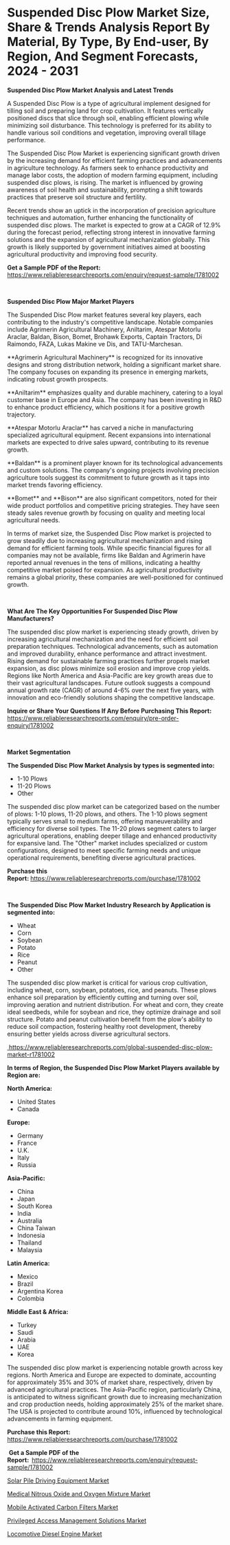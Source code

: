 <p><h1>Suspended Disc Plow Market Size, Share & Trends Analysis Report By Material, By Type, By End-user, By Region, And Segment Forecasts, 2024 - 2031</h1></p><p><strong>Suspended Disc Plow Market Analysis and Latest Trends</strong></p>
<p><p>A Suspended Disc Plow is a type of agricultural implement designed for tilling soil and preparing land for crop cultivation. It features vertically positioned discs that slice through soil, enabling efficient plowing while minimizing soil disturbance. This technology is preferred for its ability to handle various soil conditions and vegetation, improving overall tillage performance.</p><p>The Suspended Disc Plow Market is experiencing significant growth driven by the increasing demand for efficient farming practices and advancements in agriculture technology. As farmers seek to enhance productivity and manage labor costs, the adoption of modern farming equipment, including suspended disc plows, is rising. The market is influenced by growing awareness of soil health and sustainability, prompting a shift towards practices that preserve soil structure and fertility.</p><p>Recent trends show an uptick in the incorporation of precision agriculture techniques and automation, further enhancing the functionality of suspended disc plows. The market is expected to grow at a CAGR of 12.9% during the forecast period, reflecting strong interest in innovative farming solutions and the expansion of agricultural mechanization globally. This growth is likely supported by government initiatives aimed at boosting agricultural productivity and improving food security.</p></p>
<p><strong>Get a Sample PDF of the Report:&nbsp;</strong> <a href="https://www.reliableresearchreports.com/enquiry/request-sample/1781002?utm_campaign=32&utm_medium=2&utm_source=Github&utm_content=ia&utm_term=18112024&utm_id=suspended-disc-plow">https://www.reliableresearchreports.com/enquiry/request-sample/1781002</a></p>
<p>&nbsp;</p>
<p><strong>Suspended Disc Plow Major Market Players</strong></p>
<p><p>The Suspended Disc Plow market features several key players, each contributing to the industry's competitive landscape. Notable companies include Agrimerin Agricultural Machinery, Aniltarim, Atespar Motorlu Araclar, Baldan, Bison, Bomet, Brohawk Exports, Captain Tractors, Di Raimondo, FAZA, Lukas Makine ve Dis, and TATU-Marchesan.</p><p>**Agrimerin Agricultural Machinery** is recognized for its innovative designs and strong distribution network, holding a significant market share. The company focuses on expanding its presence in emerging markets, indicating robust growth prospects.</p><p>**Aniltarim** emphasizes quality and durable machinery, catering to a loyal customer base in Europe and Asia. The company has been investing in R&D to enhance product efficiency, which positions it for a positive growth trajectory.</p><p>**Atespar Motorlu Araclar** has carved a niche in manufacturing specialized agricultural equipment. Recent expansions into international markets are expected to drive sales upward, contributing to its revenue growth.</p><p>**Baldan** is a prominent player known for its technological advancements and custom solutions. The company's ongoing projects involving precision agriculture tools suggest its commitment to future growth as it taps into market trends favoring efficiency.</p><p>**Bomet** and **Bison** are also significant competitors, noted for their wide product portfolios and competitive pricing strategies. They have seen steady sales revenue growth by focusing on quality and meeting local agricultural needs.</p><p>In terms of market size, the Suspended Disc Plow market is projected to grow steadily due to increasing agricultural mechanization and rising demand for efficient farming tools. While specific financial figures for all companies may not be available, firms like Baldan and Agrimerin have reported annual revenues in the tens of millions, indicating a healthy competitive market poised for expansion. As agricultural productivity remains a global priority, these companies are well-positioned for continued growth.</p></p>
<p>&nbsp;</p>
<p><strong>What Are The Key Opportunities For Suspended Disc Plow Manufacturers?</strong></p>
<p><p>The suspended disc plow market is experiencing steady growth, driven by increasing agricultural mechanization and the need for efficient soil preparation techniques. Technological advancements, such as automation and improved durability, enhance performance and attract investment. Rising demand for sustainable farming practices further propels market expansion, as disc plows minimize soil erosion and improve crop yields. Regions like North America and Asia-Pacific are key growth areas due to their vast agricultural landscapes. Future outlook suggests a compound annual growth rate (CAGR) of around 4-6% over the next five years, with innovation and eco-friendly solutions shaping the competitive landscape.</p></p>
<p><strong>Inquire or Share Your Questions If Any Before Purchasing This Report:</strong> <a href="https://www.reliableresearchreports.com/enquiry/pre-order-enquiry/1781002?utm_campaign=32&utm_medium=2&utm_source=Github&utm_content=ia&utm_term=18112024&utm_id=suspended-disc-plow">https://www.reliableresearchreports.com/enquiry/pre-order-enquiry/1781002</a></p>
<p>&nbsp;</p>
<p><strong>Market Segmentation</strong></p>
<p><strong>The Suspended Disc Plow Market Analysis by types is segmented into:</strong></p>
<p><ul><li>1-10 Plows</li><li>11-20 Plows</li><li>Other</li></ul></p>
<p><p>The suspended disc plow market can be categorized based on the number of plows: 1-10 plows, 11-20 plows, and others. The 1-10 plows segment typically serves small to medium farms, offering maneuverability and efficiency for diverse soil types. The 11-20 plows segment caters to larger agricultural operations, enabling deeper tillage and enhanced productivity for expansive land. The "Other" market includes specialized or custom configurations, designed to meet specific farming needs and unique operational requirements, benefiting diverse agricultural practices.</p></p>
<p><strong>Purchase this Report:&nbsp;</strong><a href="https://www.reliableresearchreports.com/purchase/1781002?utm_campaign=32&utm_medium=2&utm_source=Github&utm_content=ia&utm_term=18112024&utm_id=suspended-disc-plow">https://www.reliableresearchreports.com/purchase/1781002</a></p>
<p>&nbsp;</p>
<p><strong>The Suspended Disc Plow Market Industry Research by Application is segmented into:</strong></p>
<p><ul><li>Wheat</li><li>Corn</li><li>Soybean</li><li>Potato</li><li>Rice</li><li>Peanut</li><li>Other</li></ul></p>
<p><p>The suspended disc plow market is critical for various crop cultivation, including wheat, corn, soybean, potatoes, rice, and peanuts. These plows enhance soil preparation by efficiently cutting and turning over soil, improving aeration and nutrient distribution. For wheat and corn, they create ideal seedbeds, while for soybean and rice, they optimize drainage and soil structure. Potato and peanut cultivation benefit from the plow's ability to reduce soil compaction, fostering healthy root development, thereby ensuring better yields across diverse agricultural sectors.</p></p>
<p><a href="https://www.reliableresearchreports.com/global-suspended-disc-plow-market-r1781002?utm_campaign=32&utm_medium=2&utm_source=Github&utm_content=ia&utm_term=18112024&utm_id=suspended-disc-plow">&nbsp;https://www.reliableresearchreports.com/global-suspended-disc-plow-market-r1781002</a></p>
<p><strong>In terms of Region, the Suspended Disc Plow Market Players available by Region are:</strong></p>
<p>
    <p> <strong> North America: </strong>
        <ul>
            <li>United States</li>
            <li>Canada</li>
        </ul>
        </p> 
    <p> <strong> Europe: </strong>
        <ul>
            <li>Germany</li>
            <li>France</li>
            <li>U.K.</li>
            <li>Italy</li>
            <li>Russia</li>
        </ul>
        </p> 
    <p> <strong> Asia-Pacific: </strong>
        <ul>
            <li>China</li>
            <li>Japan</li>
            <li>South Korea</li>
            <li>India</li>
            <li>Australia</li>
            <li>China Taiwan</li>
            <li>Indonesia</li>
            <li>Thailand</li>
            <li>Malaysia</li>
        </ul>
        </p> 
    <p> <strong> Latin America: </strong>
        <ul>
            <li>Mexico</li>
            <li>Brazil</li>
            <li>Argentina Korea</li>
            <li>Colombia</li>
        </ul>
        </p> 
    <p> <strong> Middle East & Africa: </strong>
        <ul>
            <li>Turkey</li>
            <li>Saudi</li>
            <li>Arabia</li>
            <li>UAE</li>
            <li>Korea</li>
        </ul>
    </p>
    </p>
<p><p>The suspended disc plow market is experiencing notable growth across key regions. North America and Europe are expected to dominate, accounting for approximately 35% and 30% of market share, respectively, driven by advanced agricultural practices. The Asia-Pacific region, particularly China, is anticipated to witness significant growth due to increasing mechanization and crop production needs, holding approximately 25% of the market share. The USA is projected to contribute around 10%, influenced by technological advancements in farming equipment.</p></p>
<p><strong>Purchase this Report: </strong><a href="https://www.reliableresearchreports.com/purchase/1781002?utm_campaign=32&utm_medium=2&utm_source=Github&utm_content=ia&utm_term=18112024&utm_id=suspended-disc-plow">https://www.reliableresearchreports.com/purchase/1781002</a></p>
<p>&nbsp;<strong>Get a Sample PDF of the Report:&nbsp;&nbsp;</strong><a href="https://www.reliableresearchreports.com/enquiry/request-sample/1781002?utm_campaign=32&utm_medium=2&utm_source=Github&utm_content=ia&utm_term=18112024&utm_id=suspended-disc-plow">https://www.reliableresearchreports.com/enquiry/request-sample/1781002</a></p>
<p><strong></strong></p>
<p><p><a href="https://github.com/irfadac/Market-Research-Report-List-5/blob/main/solar-pile-driving-equipment-market.md?utm_campaign=32&utm_medium=2&utm_source=Github&utm_content=ia&utm_term=18112024&utm_id=suspended-disc-plow">Solar Pile Driving Equipment Market</a></p><p><a href="https://github.com/ashepherd82/Market-Research-Report-List-6/blob/main/medical-nitrous-oxide-and-oxygen-mixture-market.md?utm_campaign=32&utm_medium=2&utm_source=Github&utm_content=ia&utm_term=18112024&utm_id=suspended-disc-plow">Medical Nitrous Oxide and Oxygen Mixture Market</a></p><p><a href="https://www.linkedin.com/pulse/mobile-activated-carbon-filters-market-analysis-product-segmentation-moexe?utm_campaign=32&utm_medium=2&utm_source=Github&utm_content=ia&utm_term=18112024&utm_id=suspended-disc-plow">Mobile Activated Carbon Filters Market</a></p><p><a href="https://issuu.com/reportprime-2/docs/privileged-access-management-soluti_15decf50f4ece0?utm_campaign=32&utm_medium=2&utm_source=Github&utm_content=ia&utm_term=18112024&utm_id=suspended-disc-plow">Privileged Access Management Solutions Market</a></p><p><a href="https://www.linkedin.com/pulse/analyzing-global-locomotive-diesel-engine-market-growth-prospects-o9hfe?utm_campaign=32&utm_medium=2&utm_source=Github&utm_content=ia&utm_term=18112024&utm_id=suspended-disc-plow">Locomotive Diesel Engine Market</a></p></p>